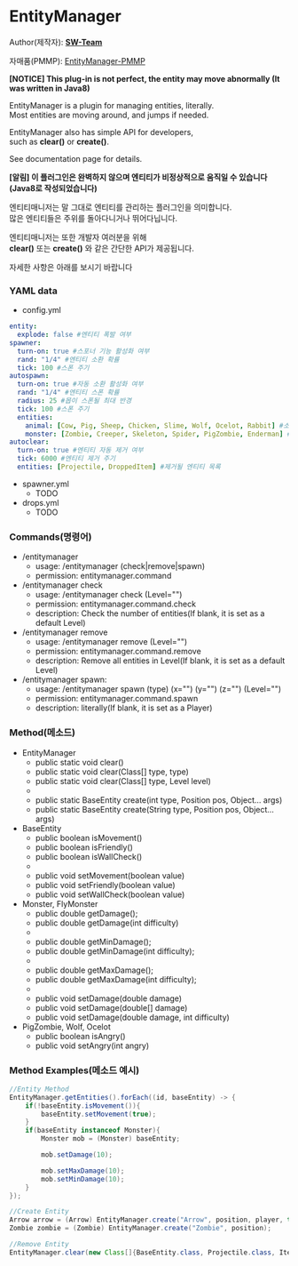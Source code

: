 # EntityManager
  
Author(제작자): **[SW-Team](https://github.com/SW-Team)**  
  
자매품(PMMP): [EntityManager-PMMP](https://github.com/milk0417/EntityManager)
  
**[NOTICE] This plug-in is not perfect, the entity may move abnormally (It was written in Java8)**
  
EntityManager is a plugin for managing entities, literally.  
Most entities are moving around, and jumps if needed.  
  
EntityManager also has simple API for developers,  
such as **clear()** or **create()**.  
  
See documentation page for details.  
  
**[알림] 이 플러그인은 완벽하지 않으며 엔티티가 비정상적으로 움직일 수 있습니다 (Java8로 작성되었습니다)**  
  
엔티티매니저는 말 그대로 엔티티를 관리하는 플러그인을 의미합니다.  
많은 엔티티들은 주위를 돌아다니거나 뛰어다닙니다.  

엔티티매니저는 또한 개발자 여러분을 위해  
**clear()** 또는 **create()** 와 같은 간단한 API가 제공됩니다.  
  
자세한 사항은 아래를 보시기 바랍니다

### YAML data
  * config.yml
``` yml
entity:
  explode: false #엔티티 폭발 여부
spawner:
  turn-on: true #스포너 기능 활성화 여부
  rand: "1/4" #엔티티 소환 확률
  tick: 100 #스폰 주기
autospawn:
  turn-on: true #자동 소환 활성화 여부
  rand: "1/4" #엔티티 스폰 확률
  radius: 25 #몹이 스폰될 최대 반경
  tick: 100 #스폰 주기
  entities:
    animal: [Cow, Pig, Sheep, Chicken, Slime, Wolf, Ocelot, Rabbit] #소환될 동물 목록
    monster: [Zombie, Creeper, Skeleton, Spider, PigZombie, Enderman] #소환될 몬스터 목록
autoclear:
  turn-on: true #엔티티 자동 제거 여부
  tick: 6000 #엔티티 제거 주기
  entities: [Projectile, DroppedItem] #제거될 엔티티 목록
```
  * spawner.yml
    * TODO
  * drops.yml
    * TODO
  
### Commands(명령어)
  * /entitymanager
    * usage: /entitymanager (check|remove|spawn)
    * permission: entitymanager.command
  * /entitymanager check
    * usage: /entitymanager check (Level="")
    * permission: entitymanager.command.check
    * description: Check the number of entities(If blank, it is set as a default Level)
  * /entitymanager remove
    * usage: /entitymanager remove (Level="")
    * permission: entitymanager.command.remove
    * description: Remove all entities in Level(If blank, it is set as a default Level)
  * /entitymanager spawn:
    * usage: /entitymanager spawn (type) (x="") (y="") (z="") (Level="")
    * permission: entitymanager.command.spawn
    * description: literally(If blank, it is set as a Player)

### Method(메소드)
  * EntityManager
    * public static void clear()
    * public static void clear(Class[] type, type)
    * public static void clear(Class[] type, Level level)
    * 
    * public static BaseEntity create(int type, Position pos, Object... args)
    * public static BaseEntity create(String type, Position pos, Object... args)
  * BaseEntity
    * public boolean isMovement()
    * public boolean isFriendly()
    * public boolean isWallCheck()
    * 
    * public void setMovement(boolean value)
    * public void setFriendly(boolean value)
    * public void setWallCheck(boolean value)
  * Monster, FlyMonster
    * public double getDamage();
    * public double getDamage(int difficulty)
    * 
    * public double getMinDamage();
    * public double getMinDamage(int difficulty);
    * 
    * public double getMaxDamage();
    * public double getMaxDamage(int difficulty);
    * 
    * public void setDamage(double damage)
    * public void setDamage(double[] damage)
    * public void setDamage(double damage, int difficulty)
  * PigZombie, Wolf, Ocelot
    * public boolean isAngry()
    * public void setAngry(int angry)

### Method Examples(메소드 예시)
``` java
//Entity Method
EntityManager.getEntities().forEach((id, baseEntity) -> {
    if(!baseEntity.isMovement()){
        baseEntity.setMovement(true);
    }
    if(baseEntity instanceof Monster){
        Monster mob = (Monster) baseEntity;

        mob.setDamage(10);

        mob.setMaxDamage(10);
        mob.setMinDamage(10);
    }
});

//Create Entity
Arrow arrow = (Arrow) EntityManager.create("Arrow", position, player, true);
Zombie zombie = (Zombie) EntityManager.create("Zombie", position);

//Remove Entity
EntityManager.clear(new Class[]{BaseEntity.class, Projectile.class, Item.class});
```